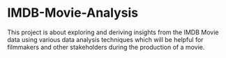 # IMDB-Movie-Analysis
This project is about exploring and deriving insights from the IMDB Movie data using various data analysis techniques which will be helpful for filmmakers and other stakeholders during the production of a movie.
